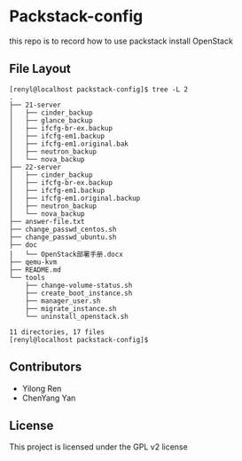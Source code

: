 # Packstack-config
this repo is to record how to use packstack install OpenStack


## File Layout
```
[renyl@localhost packstack-config]$ tree -L 2
.
├── 21-server
│   ├── cinder_backup
│   ├── glance_backup
│   ├── ifcfg-br-ex.backup
│   ├── ifcfg-em1.backup
│   ├── ifcfg-em1.original.bak
│   ├── neutron_backup
│   └── nova_backup
├── 22-server
│   ├── cinder_backup
│   ├── ifcfg-br-ex.backup
│   ├── ifcfg-em1.backup
│   ├── ifcfg-em1.original.backup
│   ├── neutron_backup
│   └── nova_backup
├── answer-file.txt
├── change_passwd_centos.sh
├── change_passwd_ubuntu.sh
├── doc
│   └── OpenStack部署手册.docx
├── qemu-kvm
├── README.md
└── tools
    ├── change-volume-status.sh
    ├── create_boot_instance.sh
    ├── manager_user.sh
    ├── migrate_instance.sh
    └── uninstall_openstack.sh

11 directories, 17 files
[renyl@localhost packstack-config]$
```

## Contributors
* Yilong Ren
* ChenYang Yan

## License
This project is licensed under the GPL v2 license
